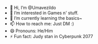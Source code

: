 - 👋 Hi, I’m @Umavezildo
- 👀 I’m interested in Games n' stuff.
- 🌱 I’m currently learning the basics~
- 📫 How to reach me: Just DM :)
- 😄 Pronouns: He/Him
- ⚡ Fun fact: Judy stan in Cyberpunk 2077

<!---
Umavezildo/Umavezildo is a ✨ special ✨ repository because its `README.md` (this file) appears on your GitHub profile.
You can click the Preview link to take a look at your changes.
--->
